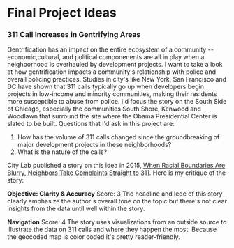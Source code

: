 # Final Project Ideas
### 311 Call Increases in Gentrifying Areas

Gentrification has an impact on the entire ecosystem of a community -- economic,cultural, and political componenents are all in play when a neighborhood is overhauled by development projects. I want to take a look at how gentrification impacts a community's relationship with police and overall policing practices. Studies in city's like New York, San Francisco and DC have shown that 311 calls typically go up when developers begin projects in low-income and minority communities, making their residents more susceptible to abuse from police. I'd focus the story on the South Side of Chicago, especially the communities South Shore, Kenwood and Woodlawn that surround the site where the Obama Presidential Center is slated to be built. Questions that I'd ask in this project are:
1. How has the volume of 311 calls changed since the groundbreaking of major development projects in these neighborhoods?
2. What is the nature of the calls?

City Lab published a story on this idea in 2015, [When Racial Boundaries Are Blurry, Neighbors Take Complaints Straight to 311](https://www.citylab.com/equity/2015/08/when-racial-boundaries-are-blurry-neighbors-take-complaints-straight-to-311/402135/). Here is my critique of the story:

**Objective: Clarity & Accuracy**
Score: 3
The headline and lede of this story clearly emphasize the author's overall tone on the topic but there's not clear insights from the data until well within the story. 

**Navigation**
Score: 4
The story uses visualizations from an outside source to illustrate the data on 311 calls and where they happen the most. Because the geocoded map is color coded it's pretty reader-friendly. 
